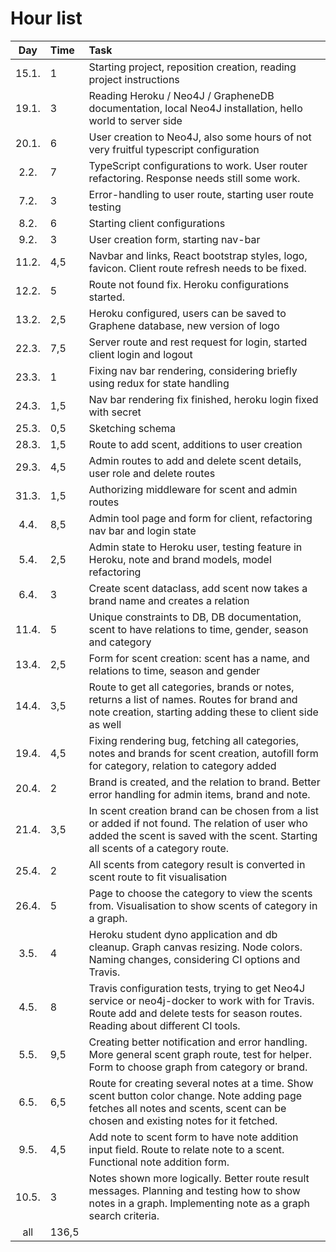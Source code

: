 # Hour list

| Day | Time | Task  |
| :----:|:-----| :-----|
| 15.1. | 1 | Starting project, reposition creation, reading project instructions |
| 19.1. | 3 | Reading Heroku / Neo4J / GrapheneDB documentation, local Neo4J installation, hello world to server side |
| 20.1. | 6 | User creation to Neo4J, also some hours of not very fruitful typescript configuration |
| 2.2. | 7 | TypeScript configurations to work. User router refactoring. Response needs still some work. |
| 7.2. | 3 | Error-handling to user route, starting user route testing |
| 8.2. | 6 | Starting client configurations |
| 9.2. | 3 | User creation form, starting nav-bar |
| 11.2. | 4,5 | Navbar and links, React bootstrap styles, logo, favicon. Client route refresh needs to be fixed. |
| 12.2. | 5 | Route not found fix. Heroku configurations started. |
| 13.2. | 2,5 | Heroku configured, users can be saved to Graphene database, new version of logo |
| 22.3. | 7,5 | Server route and rest request for login, started client login and logout |
| 23.3. | 1 | Fixing nav bar rendering, considering briefly using redux for state handling |
| 24.3. | 1,5 | Nav bar rendering fix finished, heroku login fixed with secret |
| 25.3. | 0,5 | Sketching schema |
| 28.3. | 1,5 | Route to add scent, additions to user creation |
| 29.3. | 4,5 | Admin routes to add and delete scent details, user role and delete routes |
| 31.3. | 1,5 | Authorizing middleware for scent and admin routes |
| 4.4. | 8,5 | Admin tool page and form for client, refactoring nav bar and login state |
| 5.4. | 2,5 | Admin state to Heroku user, testing feature in Heroku, note and brand models, model refactoring |
| 6.4. | 3 | Create scent dataclass, add scent now takes a brand name and creates a relation |
| 11.4. | 5 | Unique constraints to DB, DB documentation, scent to have relations to time, gender, season and category |
| 13.4. | 2,5 | Form for scent creation: scent has a name, and relations to time, season and gender |
| 14.4. | 3,5 | Route to get all categories, brands or notes, returns a list of names. Routes for brand and note creation, starting adding these to client side as well |
| 19.4. | 4,5| Fixing rendering bug, fetching all categories, notes and brands for scent creation, autofill form for category, relation to category added |
| 20.4. | 2| Brand is created, and the relation to brand. Better error handling for admin items, brand and note. |
| 21.4. | 3,5| In scent creation brand can be chosen from a list or added if not found. The relation of user who added the scent is saved with the scent. Starting all scents of a category route. |
| 25.4. | 2| All scents from category result is converted in scent route to fit visualisation |
| 26.4. | 5| Page to choose the category to view the scents from. Visualisation to show scents of category in a graph. |
| 3.5. | 4 | Heroku student dyno application and db cleanup. Graph canvas resizing. Node colors. Naming changes, considering CI options and Travis. |
| 4.5. | 8 | Travis configuration tests, trying to get Neo4J service or neo4j-docker to work with for Travis. Route add and delete tests for season routes. Reading about different CI tools.|
| 5.5. | 9,5 | Creating better notification and error handling. More general scent graph route, test for helper. Form to choose graph from category or brand. |
| 6.5. | 6,5 | Route for creating several notes at a time. Show scent button color change. Note adding page fetches all notes and scents, scent can be chosen and existing notes for it fetched. |
| 9.5. | 4,5 | Add note to scent form to have note addition input field. Route to relate note to a scent. Functional note addition form. |
| 10.5. | 3 | Notes shown more logically. Better route result messages. Planning and testing how to show notes in a graph. Implementing note as a graph search criteria. |
| all | 136,5 | |

